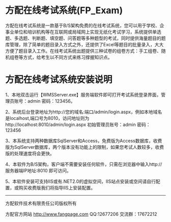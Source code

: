 # 方配在线考试系统(FP_Exam)
方配在线考试系统是一款基于B/S架构免费的在线考试系统，您可以用于学校、企事业单位和培训机构等在互联网或局域网上实现无纸化考试学习，系统提供单选题、多选题、判断题、填空题、问答题等多种题型的考试，同时提供海量题目的题库管理，除了简单的题目录入方式之外，还提供了Excel等题目的批量录入，大大方便了题目录入工作。在线考试系统出题提供三种试卷的组卷方式：手工组卷、随机组卷等方式，给考生以不同方式来练习撑握知识点。

# 方配在线考试系统安装说明

1、本地双击运行【WMSServer.exe】服务端软件即可打开考试系统登录界面，管理员账号：admin  密码：123456。

2、系统后台登录地址为http://您的域名:端口/admin/login.aspx，例如本地域名是localhost,端口号为8010，访问地址则为http://localhost:8010/admin/login.aspx 初始管理员账号：admin   密码：123456

3、本系统支持两种数据库SqlServer和Access，免费版为Access数据库，收费版为SqlServer数据库，两个版本没有功能上的限制，如果您考试人数较多，收费版的处理速度将会更快。

4、本软件为B/S架构，客户端不需要安装任何软件，只需在浏览器中输入http://服务器端IP地址:8010 即可访问。

5、本软件安装可支持IIS或有.NET2.0的虚拟空间，IIS站点安装或空间请自行配置，或购买收费版我们将指导IIS上安装配置。  

---------------------------------------------------------------
方配软件技术有限责任公司版权所有

方配官方网站 http://www.fangpage.com   QQ:12677206    交流群：17672212
